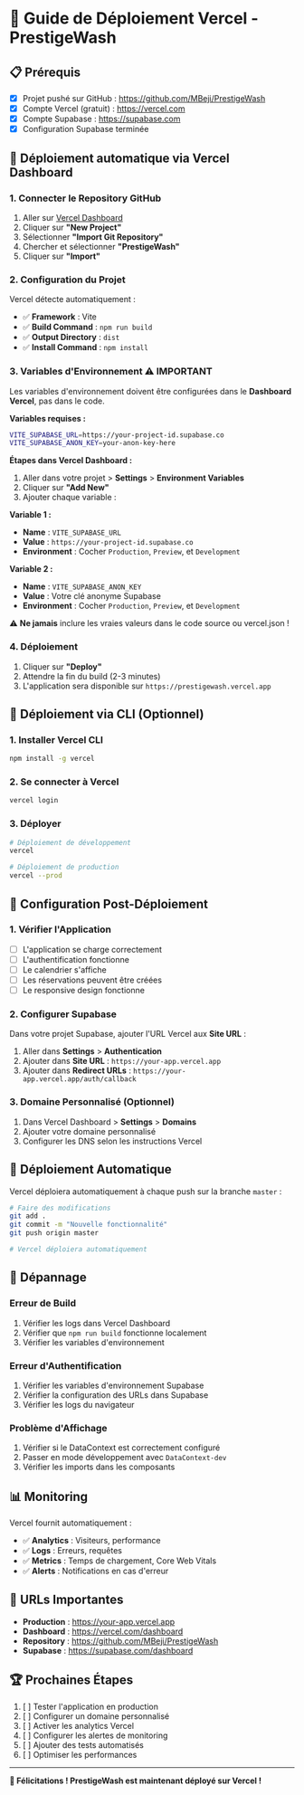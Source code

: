 # 🚀 Guide de Déploiement Vercel - PrestigeWash

## 📋 Prérequis

- [x] Projet pushé sur GitHub : https://github.com/MBeji/PrestigeWash
- [x] Compte Vercel (gratuit) : https://vercel.com
- [x] Compte Supabase : https://supabase.com
- [x] Configuration Supabase terminée

## 🚀 Déploiement automatique via Vercel Dashboard

### 1. Connecter le Repository GitHub

1. Aller sur [Vercel Dashboard](https://vercel.com/dashboard)
2. Cliquer sur **"New Project"**
3. Sélectionner **"Import Git Repository"**
4. Chercher et sélectionner **"PrestigeWash"**
5. Cliquer sur **"Import"**

### 2. Configuration du Projet

Vercel détecte automatiquement :
- ✅ **Framework** : Vite
- ✅ **Build Command** : `npm run build`
- ✅ **Output Directory** : `dist`
- ✅ **Install Command** : `npm install`

### 3. Variables d'Environnement ⚠️ IMPORTANT

Les variables d'environnement doivent être configurées dans le **Dashboard Vercel**, pas dans le code.

**Variables requises :**
```bash
VITE_SUPABASE_URL=https://your-project-id.supabase.co
VITE_SUPABASE_ANON_KEY=your-anon-key-here
```

**Étapes dans Vercel Dashboard :**
1. Aller dans votre projet > **Settings** > **Environment Variables**
2. Cliquer sur **"Add New"**
3. Ajouter chaque variable :

**Variable 1 :**
- **Name** : `VITE_SUPABASE_URL`
- **Value** : `https://your-project-id.supabase.co`
- **Environment** : Cocher `Production`, `Preview`, et `Development`

**Variable 2 :**
- **Name** : `VITE_SUPABASE_ANON_KEY`
- **Value** : Votre clé anonyme Supabase
- **Environment** : Cocher `Production`, `Preview`, et `Development`

⚠️ **Ne jamais** inclure les vraies valeurs dans le code source ou vercel.json !

### 4. Déploiement

1. Cliquer sur **"Deploy"**
2. Attendre la fin du build (2-3 minutes)
3. L'application sera disponible sur `https://prestigewash.vercel.app`

## 🔧 Déploiement via CLI (Optionnel)

### 1. Installer Vercel CLI

```bash
npm install -g vercel
```

### 2. Se connecter à Vercel

```bash
vercel login
```

### 3. Déployer

```bash
# Déploiement de développement
vercel

# Déploiement de production
vercel --prod
```

## 📱 Configuration Post-Déploiement

### 1. Vérifier l'Application

- [ ] L'application se charge correctement
- [ ] L'authentification fonctionne
- [ ] Le calendrier s'affiche
- [ ] Les réservations peuvent être créées
- [ ] Le responsive design fonctionne

### 2. Configurer Supabase

Dans votre projet Supabase, ajouter l'URL Vercel aux **Site URL** :

1. Aller dans **Settings** > **Authentication**
2. Ajouter dans **Site URL** : `https://your-app.vercel.app`
3. Ajouter dans **Redirect URLs** : `https://your-app.vercel.app/auth/callback`

### 3. Domaine Personnalisé (Optionnel)

1. Dans Vercel Dashboard > **Settings** > **Domains**
2. Ajouter votre domaine personnalisé
3. Configurer les DNS selon les instructions Vercel

## 🔄 Déploiement Automatique

Vercel déploiera automatiquement à chaque push sur la branche `master` :

```bash
# Faire des modifications
git add .
git commit -m "Nouvelle fonctionnalité"
git push origin master

# Vercel déploiera automatiquement
```

## 🐛 Dépannage

### Erreur de Build

1. Vérifier les logs dans Vercel Dashboard
2. Vérifier que `npm run build` fonctionne localement
3. Vérifier les variables d'environnement

### Erreur d'Authentification

1. Vérifier les variables d'environnement Supabase
2. Vérifier la configuration des URLs dans Supabase
3. Vérifier les logs du navigateur

### Problème d'Affichage

1. Vérifier si le DataContext est correctement configuré
2. Passer en mode développement avec `DataContext-dev`
3. Vérifier les imports dans les composants

## 📊 Monitoring

Vercel fournit automatiquement :
- ✅ **Analytics** : Visiteurs, performance
- ✅ **Logs** : Erreurs, requêtes
- ✅ **Metrics** : Temps de chargement, Core Web Vitals
- ✅ **Alerts** : Notifications en cas d'erreur

## 🎯 URLs Importantes

- **Production** : https://your-app.vercel.app
- **Dashboard** : https://vercel.com/dashboard
- **Repository** : https://github.com/MBeji/PrestigeWash
- **Supabase** : https://supabase.com/dashboard

## 🏆 Prochaines Étapes

1. [ ] Tester l'application en production
2. [ ] Configurer un domaine personnalisé
3. [ ] Activer les analytics Vercel
4. [ ] Configurer les alertes de monitoring
5. [ ] Ajouter des tests automatisés
6. [ ] Optimiser les performances

---

**🎉 Félicitations ! PrestigeWash est maintenant déployé sur Vercel !**

